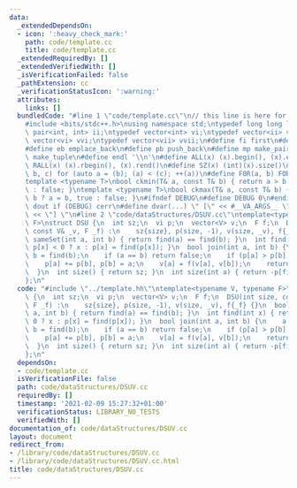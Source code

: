 ```yaml
---
data:
  _extendedDependsOn:
  - icon: ':heavy_check_mark:'
    path: code/template.cc
    title: code/template.cc
  _extendedRequiredBy: []
  _extendedVerifiedWith: []
  _isVerificationFailed: false
  _pathExtension: cc
  _verificationStatusIcon: ':warning:'
  attributes:
    links: []
  bundledCode: "#line 1 \"code/template.cc\"\n// this line is here for a reason\n\
    #include <bits/stdc++.h>\nusing namespace std;\ntypedef long long ll;\ntypedef\
    \ pair<int, int> ii;\ntypedef vector<int> vi;\ntypedef vector<ii> vii;\ntypedef\
    \ vector<vi> vvi;\ntypedef vector<vii> vvii;\n#define fi first\n#define se second\n\
    #define eb emplace_back\n#define pb push_back\n#define mp make_pair\n#define mt\
    \ make_tuple\n#define endl '\\n'\n#define ALL(x) (x).begin(), (x).end()\n#define\
    \ RALL(x) (x).rbegin(), (x).rend()\n#define SZ(x) (int)(x).size()\n#define FOR(a,\
    \ b, c) for (auto a = (b); (a) < (c); ++(a))\n#define F0R(a, b) FOR (a, 0, (b))\n\
    template <typename T>\nbool ckmin(T& a, const T& b) { return a > b ? a = b, true\
    \ : false; }\ntemplate <typename T>\nbool ckmax(T& a, const T& b) { return a <\
    \ b ? a = b, true : false; }\n#ifndef DEBUG\n#define DEBUG 0\n#endif\n#define\
    \ dout if (DEBUG) cerr\n#define dvar(...) \" [\" << #__VA_ARGS__ \": \" << (__VA_ARGS__)\
    \ << \"] \"\n#line 2 \"code/dataStructures/DSUV.cc\"\ntemplate<typename V, typename\
    \ F>\nstruct DSU {\n  int sz;\n  vi p;\n  vector<V> v;\n  F f;\n  DSU(int size,\
    \ const V& _v, F _f) :\n    sz{size}, p(size, -1), v(size, _v), f{_f} {}\n  bool\
    \ sameSet(int a, int b) { return find(a) == find(b); }\n  int find(int x) { return\
    \ p[x] < 0 ? x : p[x] = find(p[x]); }\n  bool join(int a, int b) {\n    a = find(a),\
    \ b = find(b);\n    if (a == b) return false;\n    if (p[a] > p[b]) swap(a, b);\n\
    \    p[a] += p[b], p[b] = a;\n    v[a] = f(v[a], v[b]);\n    return --sz, true;\n\
    \  }\n  int size() { return sz; }\n  int size(int a) { return -p[find(a)]; }\n\
    };\n"
  code: "#include \"../template.hh\"\ntemplate<typename V, typename F>\nstruct DSU\
    \ {\n  int sz;\n  vi p;\n  vector<V> v;\n  F f;\n  DSU(int size, const V& _v,\
    \ F _f) :\n    sz{size}, p(size, -1), v(size, _v), f{_f} {}\n  bool sameSet(int\
    \ a, int b) { return find(a) == find(b); }\n  int find(int x) { return p[x] <\
    \ 0 ? x : p[x] = find(p[x]); }\n  bool join(int a, int b) {\n    a = find(a),\
    \ b = find(b);\n    if (a == b) return false;\n    if (p[a] > p[b]) swap(a, b);\n\
    \    p[a] += p[b], p[b] = a;\n    v[a] = f(v[a], v[b]);\n    return --sz, true;\n\
    \  }\n  int size() { return sz; }\n  int size(int a) { return -p[find(a)]; }\n\
    };\n"
  dependsOn:
  - code/template.cc
  isVerificationFile: false
  path: code/dataStructures/DSUV.cc
  requiredBy: []
  timestamp: '2021-02-09 15:27:32+01:00'
  verificationStatus: LIBRARY_NO_TESTS
  verifiedWith: []
documentation_of: code/dataStructures/DSUV.cc
layout: document
redirect_from:
- /library/code/dataStructures/DSUV.cc
- /library/code/dataStructures/DSUV.cc.html
title: code/dataStructures/DSUV.cc
---
```

